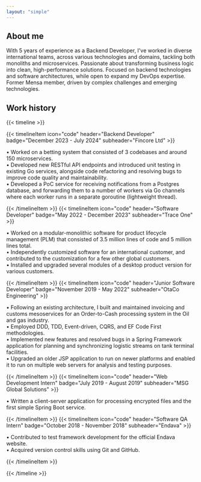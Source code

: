 ```yaml
---
layout: "simple"
---
```


## About me

With 5 years of experience as a Backend Developer, I've worked in diverse international teams, across various technologies and domains, tackling both monoliths and microservices. Passionate about transforming business logic into clean, high-performance solutions. Focused on backend technologies and software architectures, while open to expand my DevOps expertise. Former Mensa member, driven by complex challenges and emerging technologies.

## Work history

{{< timeline >}}

{{< timelineItem icon="code" header="Backend Developer" badge="December 2023 - July 2024" subheader="Fincore Ltd" >}}
<p>
• Worked on a betting system that consisted of 3 codebases and around 150 microservices.</br>
• Developed new RESTful API endpoints and introduced unit testing in existing Go services, alongside code refactoring and resolving bugs to improve code quality and maintainability.</br>
• Developed a PoC service for receiving notifications from a Postgres database, and forwarding them to a number of workers via Go channels where each worker runs in a separate goroutine (lightweight thread).
</p>
{{< /timelineItem >}}
{{< timelineItem icon="code" header="Software Developer" badge="May 2022 - December 2023" subheader="Trace One" >}}
<p>
• Worked on a modular-monolithic software for product lifecycle management (PLM) that consisted of 3.5 million lines of code and 5 million lines total.</br>
• Independently customized software for an international customer, and contributed to the customization for a few other global customers.</br>
• Installed and upgraded several modules of a desktop product version for various customers.
</p>
{{< /timelineItem >}}
{{< timelineItem icon="code" header="Junior Software Developer" badge="November 2019 - May 2022" subheader="OtaCo Engineering" >}}
<p>
• Following an existing architecture, I built and maintained invoicing and customs mesoservices for an Order-to-Cash processing system in the Oil and gas industry.</br>
• Employed DDD, TDD, Event-driven, CQRS, and EF Code First methodologies.</br>
• Implemented new features and resolved bugs in a Spring Framework application for planning and synchronizing logistic streams on tank terminal facilities.</br>
• Upgraded an older JSP application to run on newer platforms and enabled it to run on multiple web servers for analysis and testing purposes.
</p>
{{< /timelineItem >}}
{{< timelineItem icon="code" header="Web Development Intern" badge="July 2019 - August 2019" subheader="MSG Global Solutions" >}}
<p>
• Written a client-server application for processing encrypted files and the first simple Spring Boot service.
</p>
{{< /timelineItem >}}
{{< timelineItem icon="code" header="Software QA Intern" badge="October 2018 - November 2018" subheader="Endava" >}}
<p>
• Contributed to test framework development for the official Endava website.</br>
• Acquired version control skills using Git and GitHub.
</p>
{{< /timelineItem >}}

{{< /timeline >}}